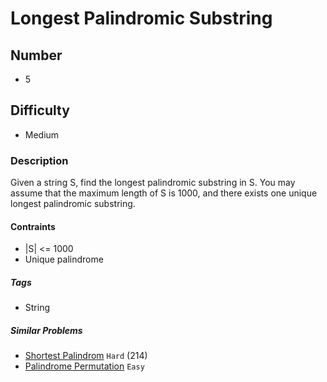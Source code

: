 # Longest Palindromic Substring

## Number
- 5

## Difficulty
- Medium

### Description
Given a string S, find the longest palindromic substring in S. You may assume that the maximum length of S is 1000, and there exists one unique longest palindromic substring.

#### Contraints
- |S| <= 1000
- Unique palindrome

##### Tags
- String

##### Similar Problems
- [Shortest Palindrom](https://leetcode.com/problems/shortest-palindrome/) `Hard` (214)
- [Palindrome Permutation](https://leetcode.com/problems/palindrome-permutation/) `Easy`
